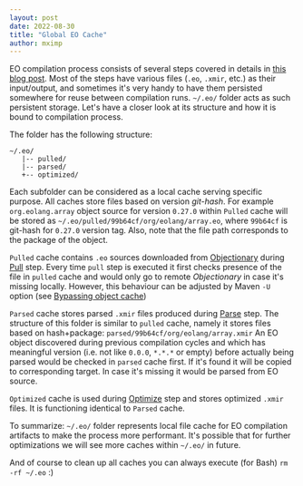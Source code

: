 ```yaml
---
layout: post
date: 2022-08-30
title: "Global EO Cache"
author: mximp
---
```


EO compilation process consists of several steps covered in details
in [this blog post](https://www.yegor256.com/2021/10/21/objectionary.html). Most
of the steps have various files (`.eo`, `.xmir`, etc.) as their input/output, and
sometimes it's very handy to have them persisted somewhere for reuse between
compilation runs. `~/.eo/` folder acts as such persistent storage.
Let's have a closer look at its structure and how it is bound to compilation process.

<!--more-->

The folder has the following structure:

```
~/.eo/
   |-- pulled/
   |-- parsed/
   +-- optimized/
```

Each subfolder can be considered as a local cache serving specific purpose. All caches
store files based on version _git-hash_. For example `org.eolang.array` object source for version
`0.27.0` within `Pulled` cache will be stored as `~/.eo/pulled/99b64cf/org/eolang/array.eo`,
where `99b64cf` is git-hash for `0.27.0` version tag.
Also, note that the file path corresponds to the package of the object.

`Pulled` cache contains `.eo` sources downloaded from [Objectionary](https://github.com/objectionary/eo/blob/master/README.md)
during [Pull](https://www.yegor256.com/2021/10/21/objectionary.html#pull) step.
Every time `pull` step is executed it first checks presence of the file in `pulled` cache and would
only go to remote _Objectionary_ in case it's missing locally. However, this behaviour can be adjusted by
Maven `-U` option (see [Bypassing object cache](https://github.com/objectionary/eo/blob/master/eo-maven-plugin/README.md#bypassing-object-cache))

`Parsed` cache stores parsed `.xmir` files produced during [Parse](https://www.yegor256.com/2021/10/21/objectionary.html#parse-) step.
The structure of this folder is similar to `pulled` cache, namely it stores files based on hash+package:
`parsed/99b64cf/org/eolang/array.xmir`
An EO object discovered during previous compilation cycles and which has meaningful version
(i.e. not like `0.0.0`, `*.*.*` or empty) before actually being parsed would be checked in
`parsed` cache first. If it's found it will be copied to corresponding target. In case it's missing
it would be parsed from EO source.

`Optimized` cache is used during [Optimize](https://www.yegor256.com/2021/10/21/objectionary.html#optimize-) step and
stores optimized `.xmir` files. It is functioning identical to `Parsed` cache.

To summarize: `~/.eo/` folder represents local file cache for EO compilation artifacts to make
the process more performant. It's possible that for further optimizations we will see more caches within `~/.eo/` in future.

And of course to clean up all caches you can always execute (for Bash) `rm -rf ~/.eo` :)
